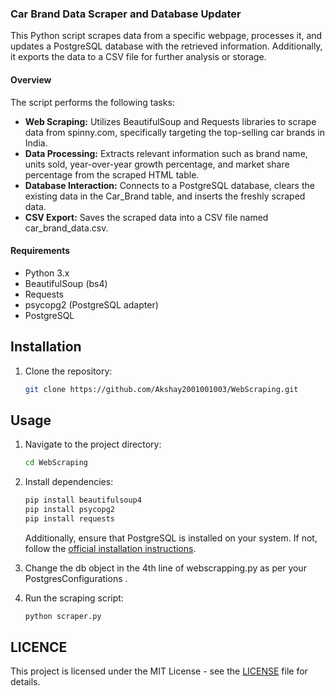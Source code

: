 ### Car Brand Data Scraper and Database Updater

This Python script scrapes data from a specific webpage, processes it, and updates a PostgreSQL database with the retrieved information. Additionally, it exports the data to a CSV file for further analysis or storage.

#### Overview

The script performs the following tasks:

- **Web Scraping:** Utilizes BeautifulSoup and Requests libraries to scrape data from spinny.com, specifically targeting the top-selling car brands in India.
- **Data Processing:** Extracts relevant information such as brand name, units sold, year-over-year growth percentage, and market share percentage from the scraped HTML table.
- **Database Interaction:** Connects to a PostgreSQL database, clears the existing data in the Car_Brand table, and inserts the freshly scraped data.
- **CSV Export:** Saves the scraped data into a CSV file named car_brand_data.csv.

#### Requirements

- Python 3.x
- BeautifulSoup (bs4)
- Requests
- psycopg2 (PostgreSQL adapter)
- PostgreSQL

## Installation

1. Clone the repository:

    ```bash
    git clone https://github.com/Akshay2001001003/WebScraping.git
    ```



## Usage

1. Navigate to the project directory:

    ```bash
    cd WebScraping
    ```

2. Install dependencies:

    ```bash
    pip install beautifulsoup4
    pip install psycopg2
	pip install requests
    ```

    Additionally, ensure that PostgreSQL is installed on your system. If not, follow the [official installation instructions](https://www.postgresql.org/download/).
	
4. Change the db object in the 4th line of webscrapping.py as per your PostgresConfigurations .
3. Run the scraping script:

    ```bash
    python scraper.py
    ```
 


## LICENCE


This project is licensed under the MIT License - see the [LICENSE](LICENSE) file for details.
